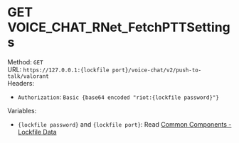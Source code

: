 # GET VOICE_CHAT_RNet_FetchPTTSettings

Method: `GET`  
URL: `https://127.0.0.1:{lockfile port}/voice-chat/v2/push-to-talk/valorant`  
Headers:
 - `Authorization`: `Basic {base64 encoded "riot:{lockfile password}"}`

Variables:
 - `{lockfile password}` and `{lockfile port}`: Read [Common Components - Lockfile Data](../common-components.md#lockfile-data)

